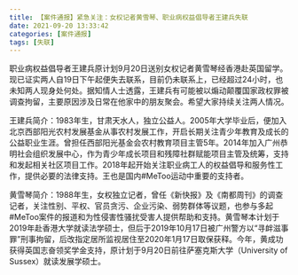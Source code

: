```yaml
---
title: 【案件通报】紧急关注：女权记者黄雪琴、职业病权益倡导者王建兵失联
date: 2021-09-20 13:33:42
categories: [案件通报]
tags: [失联]
---
```


职业病权益倡导者王建兵原计划9月20日送别女权记者黄雪琴经香港赴英国留学。现已证实两人自19日下午起便失去联系，目前仍未联系上，已经超过24小时，也未知两人现身处何处。据知情人士透露，王建兵有可能被以煽动颠覆国家政权罪被调查拘留，主要原因涉及日常在他家中的朋友聚会。希望大家持续关注两人情况。

<!-- more -->

王建兵简介：1983年生，甘肃天水人，独立公益人。2005年大学毕业后，便加入北京西部阳光农村发展基金从事农村发展工作，开启长期关注青少年教育及成长的公益职业生涯。曾担任西部阳光基金会农村教育项目主管5年。2014年加入广州恭明社会组织发展中心，作为青少年成长项目和残障社群赋能项目主管及统筹，支持和发起相关社区项目工作。2018年起开始关注职业病工人的权益倡导和服务性工作，提供必要的法律支持。王也是国内#MeToo运动中重要的支持者。

黄雪琴简介：1988年生，女权独立记者，曾任《新快报》及《南都周刊》的调查记者，关注性别、平权、官员贪污、企业污染、弱势群体等议题，也参与多起#MeToo案件的报道和为性侵害性骚扰受害人提供帮助和支持。黄雪琴本计划于2019年赴香港大学就读法学硕士，但后于2019年10月17日被广州警方以“寻衅滋事罪”刑事拘留，后改指定居所监视居住至2020年1月17日取保获释。今年，黄成功获得英国志奋领奖学金支持，原计划于9月20日前往萨塞克斯大学（University of Sussex）就读发展学硕士。
